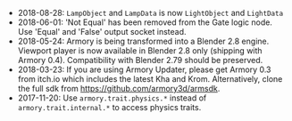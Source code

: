 * 2018-08-28: `LampObject` and `LampData` is now `LightObject` and `LightData`
* 2018-06-01: 'Not Equal' has been removed from the Gate logic node. Use 'Equal' and 'False' output socket instead.
* 2018-05-24: Armory is being transformed into a Blender 2.8 engine. Viewport player is now available in Blender 2.8 only (shipping with Armory 0.4). Compatibility with Blender 2.79 should be preserved.
* 2018-03-23: If you are using Armory Updater, please get Armory 0.3 from itch.io which includes the latest Kha and Krom. Alternatively, clone the full sdk from https://github.com/armory3d/armsdk.
* 2017-11-20: Use `armory.trait.physics.*` instead of `armory.trait.internal.*` to access physics traits.
